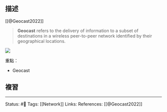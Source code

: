 ## 描述

[[@Geocast2022]]
> **Geocast** refers to the delivery of information to a subset of destinations in a wireless peer-to-peer network identified by their geographical locations.

![](https://upload.wikimedia.org/wikipedia/commons/thumb/6/6a/Geocast.svg/400px-Geocast.svg.png)


重點：
- Geocast 

## 複習


---
Status: #🌱 
Tags:
[[Network]]
Links:
References:
[[@Geocast2022]]